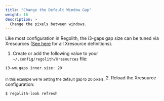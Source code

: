 ```yaml
---
title: "Change the Default Window Gap"
weight: 16
description: >
  Change the pixels between windows.
---
```


Like most configuration in Regolith, the i3-gaps gap size can be tuned via Xresources ([See here](../../Reference/xresources) for all Xresource definitions).

1. Create or add the following value to your `~/.config/regolith/Xresources` file:
```bash
i3-wm.gaps.inner.size: 20
```
<sub>In this example we're setting the default gap to 20 pixels.</sub>
2. Reload the Xresource configuration:
```bash
$ regolith-look refresh
```